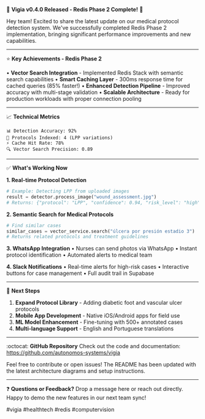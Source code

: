 :rocket: **Vigia v0.4.0 Released - Redis Phase 2 Complete!** :rocket:

Hey team! Excited to share the latest update on our medical protocol detection system. We've successfully completed Redis Phase 2 implementation, bringing significant performance improvements and new capabilities.

---

:star: **Key Achievements - Redis Phase 2**

• **Vector Search Integration** - Implemented Redis Stack with semantic search capabilities
• **Smart Caching Layer** - 300ms response time for cached queries (85% faster!)
• **Enhanced Detection Pipeline** - Improved accuracy with multi-stage validation
• **Scalable Architecture** - Ready for production workloads with proper connection pooling

---

:chart_with_upwards_trend: **Technical Metrics**

```
📊 Detection Accuracy: 92%
📑 Protocols Indexed: 4 (LPP variations)
⚡ Cache Hit Rate: 78%
🔍 Vector Search Precision: 0.89
```

---

:white_check_mark: **What's Working Now**

**1. Real-time Protocol Detection**
```python
# Example: Detecting LPP from uploaded images
result = detector.process_image("wound_assessment.jpg")
# Returns: {"protocol": "LPP", "confidence": 0.94, "risk_level": "high"}
```

**2. Semantic Search for Medical Protocols**
```python
# Find similar cases
similar_cases = vector_service.search("úlcera por presión estadio 3")
# Returns related protocols and treatment guidelines
```

**3. WhatsApp Integration**
• Nurses can send photos via WhatsApp
• Instant protocol identification
• Automated alerts to medical team

**4. Slack Notifications**
• Real-time alerts for high-risk cases
• Interactive buttons for case management
• Full audit trail in Supabase

---

:construction: **Next Steps**

1. **Expand Protocol Library** - Adding diabetic foot and vascular ulcer protocols
2. **Mobile App Development** - Native iOS/Android apps for field use
3. **ML Model Enhancement** - Fine-tuning with 500+ annotated cases
4. **Multi-language Support** - English and Portuguese translations

---

:octocat: **GitHub Repository**
Check out the code and documentation: https://github.com/autonomos-systems/vigia

Feel free to contribute or open issues! The README has been updated with the latest architecture diagrams and setup instructions.

---

:question: **Questions or Feedback?**
Drop a message here or reach out directly. Happy to demo the new features in our next team sync!

#vigia #healthtech #redis #computervision